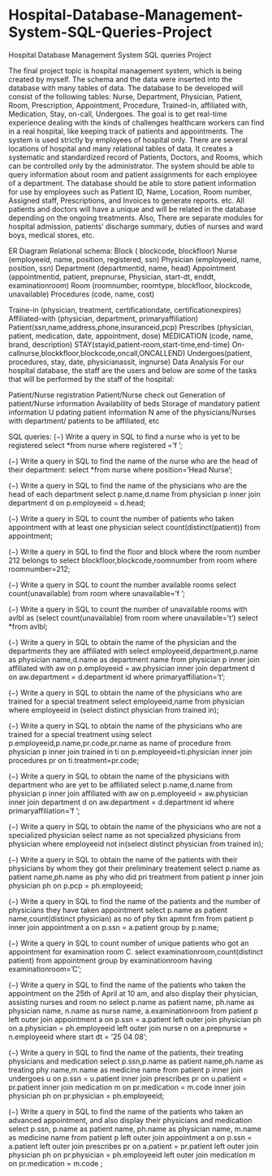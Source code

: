 # Hospital-Database-Management-System-SQL-Queries-Project
Hospital Database Management System SQL queries Project

The final project topic is hospital management system, which is being created
by myself. The schema and the data were inserted into the database with many
tables of data. The database to be developed will consist of the following tables:
Nurse, Department, Physician, Patient, Room, Prescription, Appointment, Procedure, Trained-in, affiliated with, Medication, Stay, on-call, Undergoes. The
goal is to get real-time experience dealing with the kinds of challenges healthcare
workers can find in a real hospital, like keeping track of patients and appointments.
The system is used strictly by employees of hospital only. There are several locations of hospital and many relational tables of data. It creates a systematic and standardized record of Patients, Doctors, and Rooms, which can
be controlled only by the administrator. The system should be able to query
information about room and patient assignments for each employee of a department. The database should be able to store patient information for use by
employees such as Patient ID, Name, Location, Room number, Assigned staff,
Prescriptions, and Invoices to generate reports. etc. All patients and doctors
will have a unique and will be related in the database depending on the ongoing
treatments. Also, There are separate modules for hospital admission, patients’
discharge summary, duties of nurses and ward boys, medical stores, etc.

ER Diagram
Relational schema:
Block ( blockcode, blockfloor)
Nurse (employeeid, name, position, registered, ssn)
Physician (employeeid, name, position, ssn)
Department (departmentid, name, head)
Appointment (appointmentid, patient, prepnurse, Physician, start-dt, enddt, examinationroom)
Room (roomnumber, roomtype, blockfloor, blockcode, unavailable)
Procedures (code, name, cost)

Traine-in (physician, treatment, certificationdate, certificationexpires)
Affiliated-with (physician, department, primaryaffiliation)
Patient(ssn,name,address,phone,insuranceid,pcp)
Prescribes (physician, patient, medication, date, appointment, dose)
MEDICATION (code, name, brand, description)
STAY(stayid,patient-room,start-time,end-time)
On-callnurse,blockkfloor,blockcode,oncall,ONCALLEND)
Undergoes(patient, procedures, stay, date, physicianassit, ingnurse)
Data Analysis
For our hospital database, the staff are the users and below are some of the
tasks that will be performed by the staff of the hospital:

Patient/Nurse registration Patient/Nurse check out Generation of patient/Nurse information Availability of beds Storage of mandatory patient
information U pdating patient information N ame of the physicians/Nurses
with department/ patients to be affiliated, etc

SQL queries:
(−) Write a query in SQL to find a nurse who is yet to be registered
select *from nurse where registered =’f ’;

(−) Write a query in SQL to find the name of the nurse who are
the head of their department:
select *from nurse where position=’Head Nurse’;

(−) Write a query in SQL to find the name of the physicians who
are the head of each department
select p.name,d.name from physician p inner join department d on
p.employeeid = d.head;

(−) Write a query in SQL to count the number of patients who
taken appointment with at least one physician
select count(distinct(patient)) from appointment;

(−) Write a query in SQL to find the floor and block where the
room number 212 belongs to
select blockfloor,blockcode,roomnumber from room where roomnumber=212;

(−) Write a query in SQL to count the number available rooms
select count(unavailable) from room where unavailable=’f ’;

(−) Write a query in SQL to count the number of unavailable rooms
with avlbl as (select count(unavailable) from room where unavailable=’t’) select *from avlbl;

(−) Write a query in SQL to obtain the name of the physician and
the departments they are affiliated with
select employeeid,department,p.name as physician name,d.name
as department name from physician p inner join affiliated with aw on
p.employeeid = aw.physician inner join department d on aw.department
= d.department id where primaryaffiliation=’t’;

(−) Write a query in SQL to obtain the name of the physicians
who are trained for a special treatment
select employeeid,name from physician where employeeid in (select
distinct physician from trained in);

(−) Write a query in SQL to obtain the name of the physicians
who are trained for a special treatment using
select p.employeeid,p.name,pr.code,pr.name as name of procedure
from physician p inner join trained in ti on p.employeeid=ti.physician
inner join procedures pr on ti.treatment=pr.code;

(−) Write a query in SQL to obtain the name of the physicians
with department who are yet to be affiliated
select p.name,d.name from physician p inner join affiliated with aw
on p.employeeid = aw.physician inner join department d on aw.department
= d.department id where primaryaffiliation=’f ’;

(−) Write a query in SQL to obtain the name of the physicians
who are not a specialized physician
select name as not specialized physicians from physician where
employeeid not in(select distinct physician from trained in);

(−) Write a query in SQL to obtain the name of the patients with
their physicians by whom they got their preliminary treatement
select p.name as patient name,ph.name as phy who did pri treatment
from patient p inner join physician ph on p.pcp = ph.employeeid;

(−) Write a query in SQL to find the name of the patients and the
number of physicians they have taken appointment
select p.name as patient name,count(distinct physician) as no of phy tkn apmnt frm
from patient p inner join appointment a on p.ssn = a.patient group
by p.name;

(−) Write a query in SQL to count number of unique patients who
got an appointment for examination room C.
select examinationroom,count(distinct patient) from appointment
group by examinationroom having examinationroom=’C’;

(−) Write a query in SQL to find the name of the patients who
taken the appointment on the 25th of April at 10 am, and also display
their physician, assisting nurses and room no
select p.name as patient name, ph.name as physician name, n.name
as nurse name, a.examinationroom from patient p left outer join appointment a on p.ssn = a.patient left outer join physician ph on
a.physician = ph.employeeid left outer join nurse n on a.prepnurse =
n.employeeid where start dt = ’25 04 08’;


(−) Write a query in SQL to find the name of the patients, their
treating physicians and medication
select p.ssn,p.name as patient name,ph.name as treating phy name,m.name
as medicine name from patient p inner join undergoes u on p.ssn =
u.patient inner join prescribes pr on u.patient = pr.patient inner join
medication m on pr.medication = m.code inner join physician ph on
pr.physician = ph.employeeid;

(−) Write a query in SQL to find the name of the patients who
taken an advanced appointment, and also display their physicians and
medication 
select p.ssn, p.name as patient name, ph.name as physician name,
m.name as medicine name from patient p left outer join appointment
a on p.ssn = a.patient left outer join prescribes pr on a.patient =
pr.patient left outer join physician ph on pr.physician = ph.employeeid
left outer join medication m on pr.medication = m.code ;

